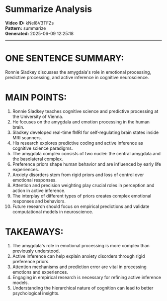 # Summarize Analysis

**Video ID:** kNel8V3TFZs  
**Pattern:** summarize  
**Generated:** 2025-06-09 12:25:18  

---

# ONE SENTENCE SUMMARY:
Ronnie Sladkey discusses the amygdala's role in emotional processing, predictive processing, and active inference in cognitive neuroscience.

# MAIN POINTS:
1. Ronnie Sladkey teaches cognitive science and predictive processing at the University of Vienna.
2. He focuses on the amygdala and emotion processing in the human brain.
3. Sladkey developed real-time fMRI for self-regulating brain states inside MRI scanners.
4. His research explores predictive coding and active inference as cognitive science paradigms.
5. The amygdala complex consists of two nuclei: the central amygdala and the basolateral complex.
6. Preference priors shape human behavior and are influenced by early life experiences.
7. Anxiety disorders stem from rigid priors and loss of control over emotional responses.
8. Attention and precision weighting play crucial roles in perception and action in active inference.
9. The interplay of different types of priors creates complex emotional responses and behaviors.
10. Future research should focus on empirical predictions and validate computational models in neuroscience.

# TAKEAWAYS:
1. The amygdala's role in emotional processing is more complex than previously understood.
2. Active inference can help explain anxiety disorders through rigid preference priors.
3. Attention mechanisms and prediction error are vital in processing emotions and experiences.
4. Engaging in empirical research is necessary for refining active inference models.
5. Understanding the hierarchical nature of cognition can lead to better psychological insights.